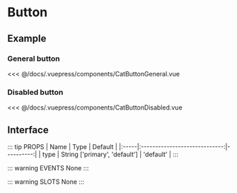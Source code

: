 # Button <Badge text="beta" type="warn"/> <Badge text="0.0.1+"/>

## Example
### General button

<cat-button-general></cat-button-general>

<<< @/docs/.vuepress/components/CatButtonGeneral.vue

### Disabled button

<cat-button-disabled></cat-button-disabled>

<<< @/docs/.vuepress/components/CatButtonDisabled.vue

## Interface

::: tip PROPS
| Name |             Type              |   Default |
|:-----|:-----------------------------:|----------:|
| type | String ['primary', 'default'] | 'default' |
:::

::: warning EVENTS
None
:::

::: warning SLOTS
None
:::